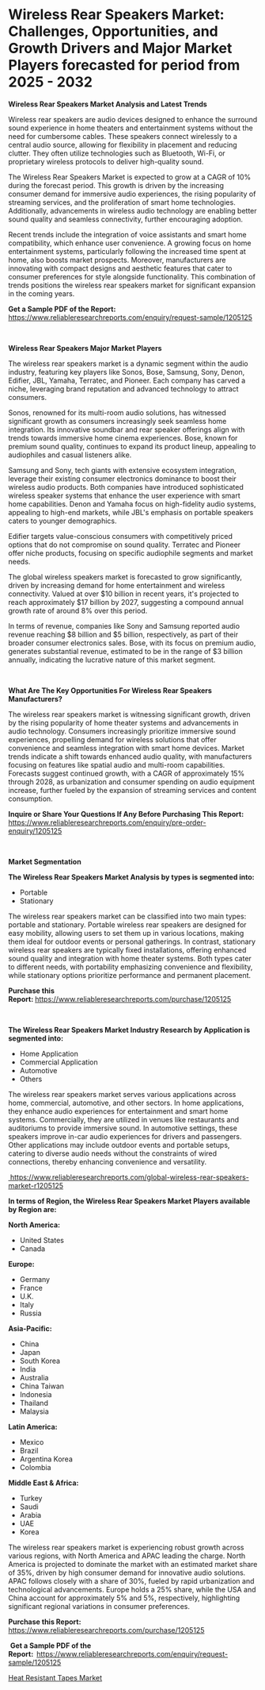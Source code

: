 <p><h1>Wireless Rear Speakers Market: Challenges, Opportunities, and Growth Drivers and Major Market Players forecasted for period from 2025 - 2032</h1></p><p><strong>Wireless Rear Speakers Market Analysis and Latest Trends</strong></p>
<p><p>Wireless rear speakers are audio devices designed to enhance the surround sound experience in home theaters and entertainment systems without the need for cumbersome cables. These speakers connect wirelessly to a central audio source, allowing for flexibility in placement and reducing clutter. They often utilize technologies such as Bluetooth, Wi-Fi, or proprietary wireless protocols to deliver high-quality sound.</p><p>The Wireless Rear Speakers Market is expected to grow at a CAGR of 10% during the forecast period. This growth is driven by the increasing consumer demand for immersive audio experiences, the rising popularity of streaming services, and the proliferation of smart home technologies. Additionally, advancements in wireless audio technology are enabling better sound quality and seamless connectivity, further encouraging adoption.</p><p>Recent trends include the integration of voice assistants and smart home compatibility, which enhance user convenience. A growing focus on home entertainment systems, particularly following the increased time spent at home, also boosts market prospects. Moreover, manufacturers are innovating with compact designs and aesthetic features that cater to consumer preferences for style alongside functionality. This combination of trends positions the wireless rear speakers market for significant expansion in the coming years.</p></p>
<p><strong>Get a Sample PDF of the Report:&nbsp;</strong> <a href="https://www.reliableresearchreports.com/enquiry/request-sample/1205125?utm_campaign=3253&utm_medium=2&utm_source=Github&utm_content=ia&utm_term=05042025&utm_id=wireless-rear-speakers">https://www.reliableresearchreports.com/enquiry/request-sample/1205125</a></p>
<p>&nbsp;</p>
<p><strong>Wireless Rear Speakers Major Market Players</strong></p>
<p><p>The wireless rear speakers market is a dynamic segment within the audio industry, featuring key players like Sonos, Bose, Samsung, Sony, Denon, Edifier, JBL, Yamaha, Terratec, and Pioneer. Each company has carved a niche, leveraging brand reputation and advanced technology to attract consumers.</p><p>Sonos, renowned for its multi-room audio solutions, has witnessed significant growth as consumers increasingly seek seamless home integration. Its innovative soundbar and rear speaker offerings align with trends towards immersive home cinema experiences. Bose, known for premium sound quality, continues to expand its product lineup, appealing to audiophiles and casual listeners alike. </p><p>Samsung and Sony, tech giants with extensive ecosystem integration, leverage their existing consumer electronics dominance to boost their wireless audio products. Both companies have introduced sophisticated wireless speaker systems that enhance the user experience with smart home capabilities. Denon and Yamaha focus on high-fidelity audio systems, appealing to high-end markets, while JBL's emphasis on portable speakers caters to younger demographics.</p><p>Edifier targets value-conscious consumers with competitively priced options that do not compromise on sound quality. Terratec and Pioneer offer niche products, focusing on specific audiophile segments and market needs.</p><p>The global wireless speakers market is forecasted to grow significantly, driven by increasing demand for home entertainment and wireless connectivity. Valued at over $10 billion in recent years, it's projected to reach approximately $17 billion by 2027, suggesting a compound annual growth rate of around 8% over this period.</p><p>In terms of revenue, companies like Sony and Samsung reported audio revenue reaching $8 billion and $5 billion, respectively, as part of their broader consumer electronics sales. Bose, with its focus on premium audio, generates substantial revenue, estimated to be in the range of $3 billion annually, indicating the lucrative nature of this market segment.</p></p>
<p>&nbsp;</p>
<p><strong>What Are The Key Opportunities For Wireless Rear Speakers Manufacturers?</strong></p>
<p><p>The wireless rear speakers market is witnessing significant growth, driven by the rising popularity of home theater systems and advancements in audio technology. Consumers increasingly prioritize immersive sound experiences, propelling demand for wireless solutions that offer convenience and seamless integration with smart home devices. Market trends indicate a shift towards enhanced audio quality, with manufacturers focusing on features like spatial audio and multi-room capabilities. Forecasts suggest continued growth, with a CAGR of approximately 15% through 2028, as urbanization and consumer spending on audio equipment increase, further fueled by the expansion of streaming services and content consumption. </p></p>
<p><strong>Inquire or Share Your Questions If Any Before Purchasing This Report:</strong> <a href="https://www.reliableresearchreports.com/enquiry/pre-order-enquiry/1205125?utm_campaign=3253&utm_medium=2&utm_source=Github&utm_content=ia&utm_term=05042025&utm_id=wireless-rear-speakers">https://www.reliableresearchreports.com/enquiry/pre-order-enquiry/1205125</a></p>
<p>&nbsp;</p>
<p><strong>Market Segmentation</strong></p>
<p><strong>The Wireless Rear Speakers Market Analysis by types is segmented into:</strong></p>
<p><ul><li>Portable</li><li>Stationary</li></ul></p>
<p><p>The wireless rear speakers market can be classified into two main types: portable and stationary. Portable wireless rear speakers are designed for easy mobility, allowing users to set them up in various locations, making them ideal for outdoor events or personal gatherings. In contrast, stationary wireless rear speakers are typically fixed installations, offering enhanced sound quality and integration with home theater systems. Both types cater to different needs, with portability emphasizing convenience and flexibility, while stationary options prioritize performance and permanent placement.</p></p>
<p><strong>Purchase this Report:&nbsp;</strong><a href="https://www.reliableresearchreports.com/purchase/1205125?utm_campaign=3253&utm_medium=2&utm_source=Github&utm_content=ia&utm_term=05042025&utm_id=wireless-rear-speakers">https://www.reliableresearchreports.com/purchase/1205125</a></p>
<p>&nbsp;</p>
<p><strong>The Wireless Rear Speakers Market Industry Research by Application is segmented into:</strong></p>
<p><ul><li>Home Application</li><li>Commercial Application</li><li>Automotive</li><li>Others</li></ul></p>
<p><p>The wireless rear speakers market serves various applications across home, commercial, automotive, and other sectors. In home applications, they enhance audio experiences for entertainment and smart home systems. Commercially, they are utilized in venues like restaurants and auditoriums to provide immersive sound. In automotive settings, these speakers improve in-car audio experiences for drivers and passengers. Other applications may include outdoor events and portable setups, catering to diverse audio needs without the constraints of wired connections, thereby enhancing convenience and versatility.</p></p>
<p><a href="https://www.reliableresearchreports.com/global-wireless-rear-speakers-market-r1205125?utm_campaign=3253&utm_medium=2&utm_source=Github&utm_content=ia&utm_term=05042025&utm_id=wireless-rear-speakers">&nbsp;https://www.reliableresearchreports.com/global-wireless-rear-speakers-market-r1205125</a></p>
<p><strong>In terms of Region, the Wireless Rear Speakers Market Players available by Region are:</strong></p>
<p>
    <p> <strong> North America: </strong>
        <ul>
            <li>United States</li>
            <li>Canada</li>
        </ul>
        </p> 
    <p> <strong> Europe: </strong>
        <ul>
            <li>Germany</li>
            <li>France</li>
            <li>U.K.</li>
            <li>Italy</li>
            <li>Russia</li>
        </ul>
        </p> 
    <p> <strong> Asia-Pacific: </strong>
        <ul>
            <li>China</li>
            <li>Japan</li>
            <li>South Korea</li>
            <li>India</li>
            <li>Australia</li>
            <li>China Taiwan</li>
            <li>Indonesia</li>
            <li>Thailand</li>
            <li>Malaysia</li>
        </ul>
        </p> 
    <p> <strong> Latin America: </strong>
        <ul>
            <li>Mexico</li>
            <li>Brazil</li>
            <li>Argentina Korea</li>
            <li>Colombia</li>
        </ul>
        </p> 
    <p> <strong> Middle East & Africa: </strong>
        <ul>
            <li>Turkey</li>
            <li>Saudi</li>
            <li>Arabia</li>
            <li>UAE</li>
            <li>Korea</li>
        </ul>
    </p>
    </p>
<p><p>The wireless rear speakers market is experiencing robust growth across various regions, with North America and APAC leading the charge. North America is projected to dominate the market with an estimated market share of 35%, driven by high consumer demand for innovative audio solutions. APAC follows closely with a share of 30%, fueled by rapid urbanization and technological advancements. Europe holds a 25% share, while the USA and China account for approximately 5% and 5%, respectively, highlighting significant regional variations in consumer preferences.</p></p>
<p><strong>Purchase this Report: </strong><a href="https://www.reliableresearchreports.com/purchase/1205125?utm_campaign=3253&utm_medium=2&utm_source=Github&utm_content=ia&utm_term=05042025&utm_id=wireless-rear-speakers">https://www.reliableresearchreports.com/purchase/1205125</a></p>
<p>&nbsp;<strong>Get a Sample PDF of the Report:&nbsp;&nbsp;</strong><a href="https://www.reliableresearchreports.com/enquiry/request-sample/1205125?utm_campaign=3253&utm_medium=2&utm_source=Github&utm_content=ia&utm_term=05042025&utm_id=wireless-rear-speakers">https://www.reliableresearchreports.com/enquiry/request-sample/1205125</a></p>
<p><strong></strong></p>
<p><p><a href="https://github.com/sirayedantte/Market-Research-Report-List-1/blob/main/heat-resistant-tapes-market.md?utm_campaign=3253&utm_medium=2&utm_source=Github&utm_content=ia&utm_term=05042025&utm_id=wireless-rear-speakers">Heat Resistant Tapes Market</a></p></p>
